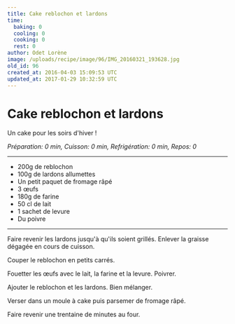 ```yaml
---
title: Cake reblochon et lardons
time:
  baking: 0
  cooling: 0
  cooking: 0
  rest: 0
author: Odet Lorène
image: /uploads/recipe/image/96/IMG_20160321_193628.jpg
old_id: 96
created_at: 2016-04-03 15:09:53 UTC
updated_at: 2017-01-29 10:32:59 UTC
---
```


# Cake reblochon et lardons

Un cake pour les soirs d'hiver ! 

*Préparation: 0 min, Cuisson: 0 min, Refrigération: 0 min, Repos: 0*

---

- 200g de reblochon
- 100g de lardons allumettes
- Un petit paquet de fromage râpé
- 3 œufs
- 180g de farine
- 50 cl de lait
- 1 sachet de levure
- Du poivre

---

Faire revenir les lardons jusqu'à qu'ils soient grillés. Enlever la graisse dégagée en cours de cuisson.

Couper le reblochon en petits carrés.

Fouetter les œufs avec le lait, la farine et la levure. Poivrer.

Ajouter le reblochon et les lardons. Bien mélanger.

Verser dans un moule à cake puis parsemer de fromage râpé.

Faire revenir une trentaine de minutes au four.
